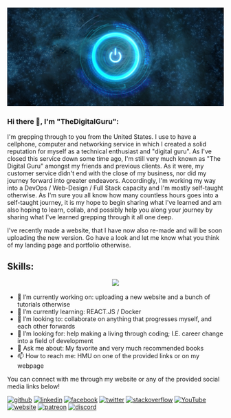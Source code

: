 ![Designing, Developing, and soon to be sharing Tutorials, Videos, &  Other Resources](https://github.com/TheDigitalGuru/TheDigitalGuru/blob/main/DigiGuruLogoBanner.jpg)

### Hi there 👋, I'm "TheDigitalGuru":
I'm grepping through to you from the United States. I use to have a cellphone, computer and networking service in which I created a solid reputation for myself as a technical enthusiast and "digital guru". As I've closed this service down some time ago, I'm still very much known as "The Digital Guru" amongst my friends and previous clients. As it were, my customer service didn't end with the close of my business, nor did my journey forward into greater endeavors. Accordingly, I'm working my way into a DevOps / Web-Design / Full Stack capacity and I'm mostly self-taught otherwise. As I'm sure you all know how many countless hours goes into a self-taught journey, it is my hope to begin sharing what I've learned and am also hoping to learn, collab, and possibly help you along your journey by sharing what I've learned grepping through it all one deep. 

I've recently made a website, that I have now also re-made and will be soon uploading the new version. 
Go have a look and let me know what you think of my landing page and portfolio otherwise.

## Skills: 
<p align="center">
    <a href="https://skillicons.dev">
        <img src="https://skillicons.dev/icons?i=js,html,css,bootstrap,jquery,js,mysql,php,py,cloudflare,bash,linux,arduino,github,visualstudio">
    </a>
</p>

- 🔭 I’m currently working on: uploading a new website and a bunch of tutorials otherwise 
- 🌱 I’m currently learning: REACT.JS / Docker 
- 👯 I’m looking to: collaborate on anything that progresses myself, and each other forwards 
- 🤔 I’m looking for: help making a living through coding; I.E. career change into a field of development
- 💬 Ask me about: My favorite and very much recommended books 
- 📫 How to reach me: HMU on one of the provided links or on my webpage 


You can connect with me through my website or any of the provided social media links below!

[<img src='https://cdn.jsdelivr.net/npm/simple-icons@3.0.1/icons/github.svg' alt='github' height='40'>](https://github.com/TheDigitalGuru)  [<img src='https://cdn.jsdelivr.net/npm/simple-icons@3.0.1/icons/linkedin.svg' alt='linkedin' height='40'>](https://www.linkedin.com/in/thedigitalgurutech/)  [<img src='https://cdn.jsdelivr.net/npm/simple-icons@3.0.1/icons/facebook.svg' alt='facebook' height='40'>](https://www.facebook.com/TheDigitalGuru337)  [<img src='https://cdn.jsdelivr.net/npm/simple-icons@3.0.1/icons/twitter.svg' alt='twitter' height='40'>](https://twitter.com/DigitalGuruTech)  [<img src='https://cdn.jsdelivr.net/npm/simple-icons@3.0.1/icons/stackoverflow.svg' alt='stackoverflow' height='40'>](https://stackoverflow.com/users/21802037/the-digital-guru)  [<img src='https://cdn.jsdelivr.net/npm/simple-icons@3.0.1/icons/youtube.svg' alt='YouTube' height='40'>](https://www.youtube.com/channel/@thedigitalgurutech)  [<img src='https://cdn.jsdelivr.net/npm/simple-icons@3.0.1/icons/icloud.svg' alt='website' height='40'>](http://www.thedigitalguru.tech)  [<img src='https://cdn.jsdelivr.net/npm/simple-icons@3.0.1/icons/patreon.svg' alt='patreon' height='40'>](https://patreon.com/TheDigitalGuru)  [<img src='https://cdn.jsdelivr.net/npm/simple-icons@3.0.1/icons/discord.svg' alt='discord' height='40'>](https://discordapp.com/users/888658178550677545)  

